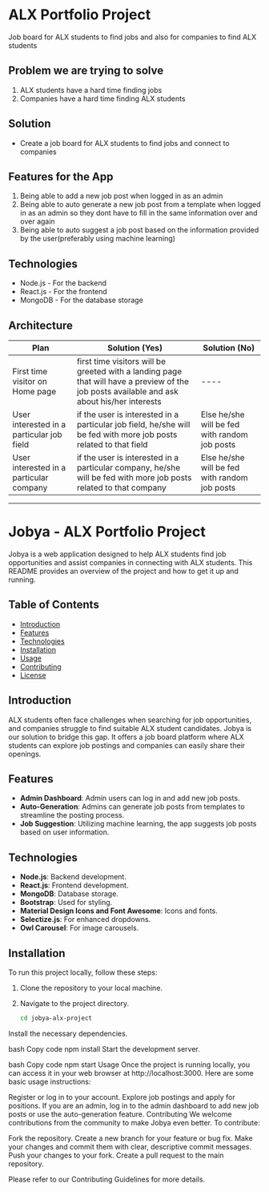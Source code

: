 # ALX Portfolio Project

Job board for ALX students to find jobs and also for companies to find ALX students

## Problem we are trying to solve

1. ALX students have a hard time finding jobs
2. Companies have a hard time finding ALX students

## Solution

- Create a job board for ALX students to find jobs and connect to companies

## Features for the App

1. Being able to add a new job post when logged in as an admin
2. Being able to auto generate a new job post from a template when logged in as an admin so they dont have to fill in the same information over and over again
3. Being able to auto suggest a job post based on the information provided by the user(preferably using machine learning)

## Technologies

- Node.js - For the backend
- React.js - For the frontend
- MongoDB - For the database storage

## Architecture

| Plan                                      | Solution (Yes)                                                                                                                              | Solution (No)                                 |
| ----------------------------------------- | ------------------------------------------------------------------------------------------------------------------------------------------- | --------------------------------------------- |
| First time visitor on Home page           | first time visitors will be greeted with a landing page that will have a preview of the job posts available and ask about his/her interests | ----                                          |
| User interested in a particular job field | if the user is interested in a particular job field, he/she will be fed with more job posts related to that field                           | Else he/she will be fed with random job posts |
| User interested in a particular company   | if the user is interested in a particular company, he/she will be fed with more job posts related to that company                           | Else he/she will be fed with random job posts |



********************************************
# Jobya - ALX Portfolio Project

Jobya is a web application designed to help ALX students find job opportunities and assist companies in connecting with ALX students. This README provides an overview of the project and how to get it up and running.

## Table of Contents

- [Introduction](#introduction)
- [Features](#features)
- [Technologies](#technologies)
- [Installation](#installation)
- [Usage](#usage)
- [Contributing](#contributing)
- [License](#license)

## Introduction

ALX students often face challenges when searching for job opportunities, and companies struggle to find suitable ALX student candidates. Jobya is our solution to bridge this gap. It offers a job board platform where ALX students can explore job postings and companies can easily share their openings.

## Features

- **Admin Dashboard**: Admin users can log in and add new job posts.
- **Auto-Generation**: Admins can generate job posts from templates to streamline the posting process.
- **Job Suggestion**: Utilizing machine learning, the app suggests job posts based on user information.

## Technologies

- **Node.js**: Backend development.
- **React.js**: Frontend development.
- **MongoDB**: Database storage.
- **Bootstrap**: Used for styling.
- **Material Design Icons and Font Awesome**: Icons and fonts.
- **Selectize.js**: For enhanced dropdowns.
- **Owl Carousel**: For image carousels.

## Installation

To run this project locally, follow these steps:

1. Clone the repository to your local machine.
2. Navigate to the project directory.

   ```bash
   cd jobya-alx-project
Install the necessary dependencies.

bash
Copy code
npm install
Start the development server.

bash
Copy code
npm start
Usage
Once the project is running locally, you can access it in your web browser at http://localhost:3000. Here are some basic usage instructions:

Register or log in to your account.
Explore job postings and apply for positions.
If you are an admin, log in to the admin dashboard to add new job posts or use the auto-generation feature.
Contributing
We welcome contributions from the community to make Jobya even better. To contribute:

Fork the repository.
Create a new branch for your feature or bug fix.
Make your changes and commit them with clear, descriptive commit messages.
Push your changes to your fork.
Create a pull request to the main repository.

Please refer to our Contributing Guidelines for more details.
